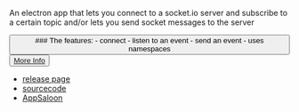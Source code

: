 An electron app that lets you connect to a socket.io server and subscribe to a certain topic and/or lets you send socket messages to the server

 <button class="center-wrapper">
### The features:
- connect
- listen to an event
- send an event
- uses namespaces
</div>

 <button class="download">
            <a href="https://github.com/AppSaloon/socket.io-tester/archive/master.zip">More Info</a>
</button>

- [release page](https://github.com/AppSaloon/socket.io-tester/releases)
- [sourcecode](https://github.com/AppSaloon/socket.io-tester)
- [AppSaloon](https://appsaloon.be/)
